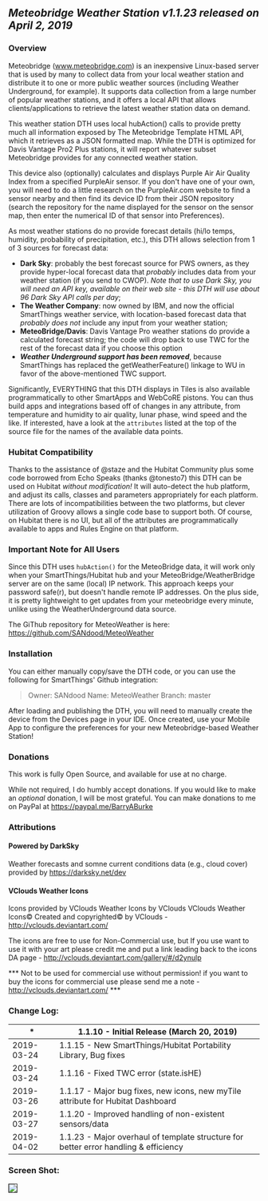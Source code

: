 ## ***Meteobridge Weather Station v1.1.23 released on April 2, 2019***

### Overview
Meteobridge (www.meteobridge.com) is an inexpensive Linux-based server that is used by many to collect data from your local weather station and distribute it to one or more public weather sources (including Weather Underground, for example). It supports data collection from a large number of popular weather stations, and it offers a local API that allows clients/applications to retrieve the latest weather station data on demand.

This weather station DTH uses local hubAction() calls to provide pretty much all information exposed by The Meteobridge Template HTML API, which it retrieves as a JSON formatted map. While the DTH is optimized for Davis Vantage Pro2 Plus stations, it will report whatever subset Meteobridge provides for any connected weather station.

This device also (optionally) calculates and displays Purple Air Air Quality Index from a specified PurpleAir sensor. If you don't have one of your own, you will need to do a little research on the PurpleAir.com website to find a sensor nearby and then find its device ID from their JSON repository (search the repository for the name displayed for the sensor on the sensor map, then enter the numerical ID of that sensor into Preferences).

As most weather stations do no provide forecast details (hi/lo temps, humidity, probability of precipitation, etc.), this DTH allows selection from 1 of 3 sources for forecast data:
* **Dark Sky**: probably the best forecast source for PWS owners, as they provide hyper-local forecast data that *probably* includes data from your weather station (if you send to CWOP). *Note that to use Dark Sky, you will need an API key, available on their web site - this DTH will use about 96 Dark Sky API calls per day*;
* **The Weather Company**: now owned by IBM, and now the official SmartThings weather service, with location-based forecast data that *probably does not* include any input from your weather station;
* **MeteoBridge/Davis**: Davis Vantage Pro weather stations do provide a calculated forecast string; the code will drop back to use TWC for the rest of the forecast data if you choose this option
* ***Weather Underground support has been removed***, because SmartThings has replaced the getWeatherFeature() linkage to WU in favor of the above-mentioned TWC support.

Significantly, EVERYTHING that this DTH displays in Tiles is also available programmatically to other SmartApps and WebCoRE pistons. You can thus build apps and integrations based off of changes in any attribute, from temperature and humidity to air quality, lunar phase, wind speed and the like. If interested, have a look at the `attributes` listed at the top of the source file for the names of the available data points.

### Hubitat Compatibility
Thanks to the assistance of @staze and the Hubitat Community plus some code borrowed from Echo Speaks (thanks @tonesto7) this DTH can be used on Hubitat *without modification!* It will auto-detect the hub platform, and adjust its calls, classes and parameters appropriately for each platform. There are lots of incompatibilities between the two platforms, but clever utilization of Groovy allows a single code base to support both. Of course, on Hubitat there is no UI, but all of the attributes are programmatically available to apps and Rules Engine on that platform.

### Important Note for All Users
Since this DTH uses `hubAction()` for the MeteoBridge data, it will work only when your SmartThings/Hubitat hub and your MeteoBridge/WeatherBridge server are on the same (local) IP network. This approach keeps your password safe(r), but doesn't handle remote IP addresses. On the plus side, it is pretty lightweight to get updates from your meteobridge every minute, unlike using the WeatherUnderground data source.


The GiThub repository for MeteoWeather is here: 
https://github.com/SANdood/MeteoWeather 

### Installation
You can either manually copy/save the DTH code, or you can use the following for SmartThings' Github integration:

> Owner:  SANdood
> Name:   MeteoWeather
> Branch: master

After loading and publishing the DTH, you will need to manually create the device from the Devices page in your IDE. Once created, use your Mobile App to configure the preferences for your new Meteobridge-based Weather Station!

### Donations
This work is fully Open Source, and available for use at no charge.

While not required, I do humbly accept donations. If you would like to make an *optional* donation, I will be most grateful. You can make donations to me on PayPal at <https://paypal.me/BarryABurke>

### Attributions
#### Powered by DarkSky
Weather forecasts and somne current conditions data (e.g., cloud cover) provided by https://darksky.net/dev 

#### VClouds Weather Icons
Icons provided by VClouds Weather Icons by VClouds VClouds Weather Icons© Created and copyrighted© by VClouds - http://vclouds.deviantart.com/

The icons are free to use for Non-Commercial use, but If you use want to use it with your art please credit me and put a link leading back to the icons DA page - http://vclouds.deviantart.com/gallery/#/d2ynulp

*** Not to be used for commercial use without permission! if you want to buy the icons for commercial use please send me a note - http://vclouds.deviantart.com/ ***

### Change Log:

|*|1.1.10 - Initial Release (March 20, 2019)|
|---|---|
|2019-03-24|1.1.15 - New SmartThings/Hubitat Portability Library, Bug fixes
|2019-03-24|1.1.16 - Fixed TWC error (state.isHE)
|2019-03-26|1.1.17 - Major bug fixes, new icons, new myTile attribute for Hubitat Dashboard
|2019-03-27|1.1.20 - Improved handling of non-existent sensors/data
|2019-04-02|1.1.23 - Major overhaul of template structure for better error handling & efficiency

### Screen Shot:
<img src="https://raw.githubusercontent.com/SANdood/MeteoWeather/master/images/MeteoWeatherStation.png" border="1"  />
